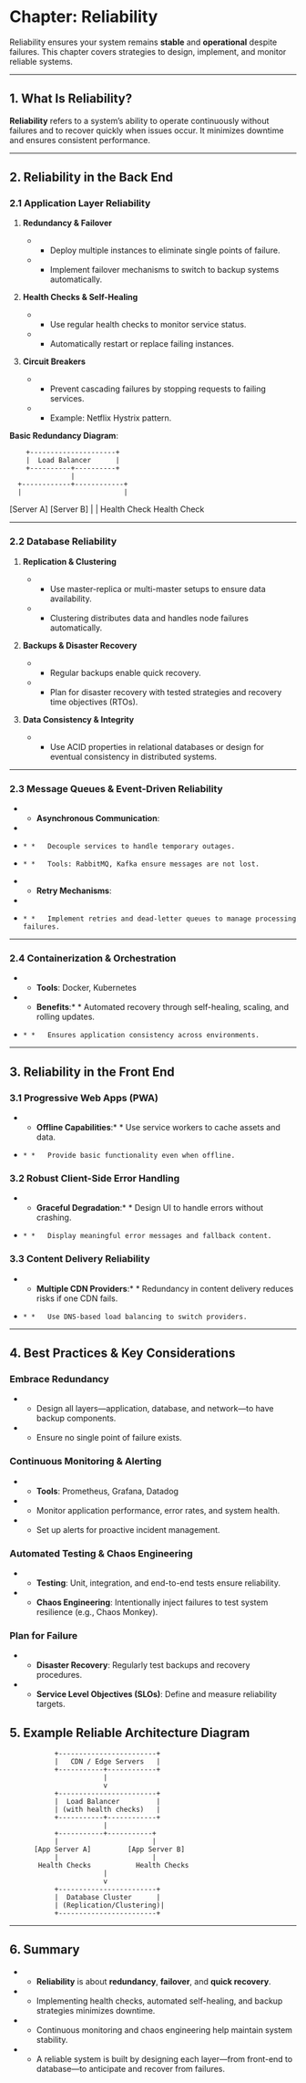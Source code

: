 # Chapter: Reliability

Reliability ensures your system remains **stable** and **operational** despite failures. This chapter covers strategies to design, implement, and monitor reliable systems.

* * *

## 1\. What Is Reliability?

**Reliability** refers to a system’s ability to operate continuously without failures and to recover quickly when issues occur. It minimizes downtime and ensures consistent performance.

* * *

## 2\. Reliability in the Back End

### 2.1 Application Layer Reliability

 1.  **Redundancy & Failover**
     
     * *   Deploy multiple instances to eliminate single points of failure.
     * *   Implement failover mechanisms to switch to backup systems automatically.
 2.  **Health Checks & Self-Healing**
     
     * *   Use regular health checks to monitor service status.
     * *   Automatically restart or replace failing instances.
 3.  **Circuit Breakers**
     
     * *   Prevent cascading failures by stopping requests to failing services.
     * *   Example: Netflix Hystrix pattern.

**Basic Redundancy Diagram**:

        +---------------------+
        |  Load Balancer      |
        +----------+----------+
                   |
      +------------+------------+
      |                         |
  [Server A]               [Server B]
      |                         |
    Health Check           Health Check

* * *

### 2.2 Database Reliability

 1.  **Replication & Clustering**
     
     * *   Use master-replica or multi-master setups to ensure data availability.
     * *   Clustering distributes data and handles node failures automatically.
 2.  **Backups & Disaster Recovery**
     
     * *   Regular backups enable quick recovery.
     * *   Plan for disaster recovery with tested strategies and recovery time objectives (RTOs).
 3.  **Data Consistency & Integrity**
     
     * *   Use ACID properties in relational databases or design for eventual consistency in distributed systems.

* * *

### 2.3 Message Queues & Event-Driven Reliability

* *   **Asynchronous Communication**:
*     
*     * *   Decouple services to handle temporary outages.
*     * *   Tools: RabbitMQ, Kafka ensure messages are not lost.
* *   **Retry Mechanisms**:
*     
*     * *   Implement retries and dead-letter queues to manage processing failures.

* * *

### 2.4 Containerization & Orchestration

* *   **Tools**: Docker, Kubernetes
* *   **Benefits**:* *   Automated recovery through self-healing, scaling, and rolling updates.
*     * *   Ensures application consistency across environments.

* * *

## 3\. Reliability in the Front End

### 3.1 Progressive Web Apps (PWA)

* *   **Offline Capabilities**:* *   Use service workers to cache assets and data.
*     * *   Provide basic functionality even when offline.

### 3.2 Robust Client-Side Error Handling

* *   **Graceful Degradation**:* *   Design UI to handle errors without crashing.
*     * *   Display meaningful error messages and fallback content.

### 3.3 Content Delivery Reliability

* *   **Multiple CDN Providers**:* *   Redundancy in content delivery reduces risks if one CDN fails.
*     * *   Use DNS-based load balancing to switch providers.

* * *

## 4\. Best Practices & Key Considerations

### Embrace Redundancy

* *   Design all layers—application, database, and network—to have backup components.
* *   Ensure no single point of failure exists.

### Continuous Monitoring & Alerting

* *   **Tools**: Prometheus, Grafana, Datadog
* *   Monitor application performance, error rates, and system health.
* *   Set up alerts for proactive incident management.

### Automated Testing & Chaos Engineering

* *   **Testing**: Unit, integration, and end-to-end tests ensure reliability.
* *   **Chaos Engineering**: Intentionally inject failures to test system resilience (e.g., Chaos Monkey).

### Plan for Failure

* *   **Disaster Recovery**: Regularly test backups and recovery procedures.
* *   **Service Level Objectives (SLOs)**: Define and measure reliability targets.

## 5\. Example Reliable Architecture Diagram


               +------------------------+
               |   CDN / Edge Servers   |
               +-----------+------------+
                           |
                           v
               +------------------------+
               |  Load Balancer         |
               | (with health checks)   |
               +-----------+------------+
                           |
               +-----------+-----------+
               |                       |
          [App Server A]         [App Server B]
               |                       |
           Health Checks           Health Checks
                           |
                           v
               +------------------------+
               |  Database Cluster      |
               | (Replication/Clustering)|
               +------------------------+
* * *

## 6\. Summary

* *   **Reliability** is about **redundancy**, **failover**, and **quick recovery**.
* *   Implementing health checks, automated self-healing, and backup strategies minimizes downtime.
* *   Continuous monitoring and chaos engineering help maintain system stability.
* *   A reliable system is built by designing each layer—from front-end to database—to anticipate and recover from failures.

